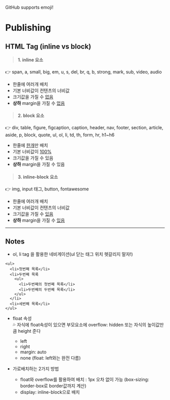 GitHub supports emoji! 
# Publishing

## HTML Tag (inline vs block)
> #### 1. inline 요소
👉 span, a, small, big, em, u, s, del, br, q, b, strong, mark, sub, video, audio
- 한줄에 여러개 배치
- 기본 너비값이 컨텐츠의 너비값
- 크기값을 가질 수 <U>없음</U>
- **상하** margin을 가질 수 <U>없음</U>

> #### 2. block 요소
👉 div, table, figure, figcaption, caption, header, nav, footer, section, article, aside, p, block, quote, ul, ol, li, td, th, form, hr, h1~h6 
- 한줄에 <U>한개</U>만 배치
- 기본 너비값이 <U>100%</U>
- 크기값을 가질 수 있음
- **상하** margin을 가질 수 있음
> #### 3. inline-block 요소
👉 img, input 태그, button, fontawesome
- 한줄에 여러개 배치
- 기본 너비값이 컨텐츠의 너비값
- 크기값을 가질 수 <U>있음</U>
- **상하** margin을 가질 수 <U>있음</U>   
  
<hr/>
  
## Notes
- ol, li tag 을 활용한 네비게이션(ul 닫는 태그 위치 헷갈리지 말자!)
```
<ul>
  <li>첫번째 목록</li>
  <li>두번째 목록
    <ul>
      <li>두번째의 첫번째 목록</li>
      <li>두번째의 두번째 목록</li>
    </ul>
  </li>
  <li>세번째 목록</li>
</ul>
```

- float 속성  
💦 자식에 float속성이 있으면 부모요소에 overflow: hidden 또는 자식의 높이값만큼 height 준다
  - left
  - right
  - margin: auto
  - none (float: left와는 완전 다름)

- 가로배치하는 2가지 방법
  - float와 overflow를 활용하여 배치 : 1px 오차 없이 가능 (box-sizing: border-box로 border값까지 계산)
  - display: inline-block으로 배치